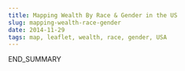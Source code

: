 ```yaml
---
title: Mapping Wealth By Race & Gender in the US
slug: mapping-wealth-race-gender
date: 2014-11-29
tags: map, leaflet, wealth, race, gender, USA
---
```

<div class="nationalCubes external" id="wealth-race-gender"></div>

<div class="mapWrap">
	<div class="canvas" id="county-wealth-map"></div>
	<span id="county-wealth-map-bar"></span>
</div>
END_SUMMARY

